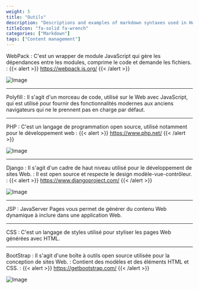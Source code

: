 ```yaml
---
weight: 5
title: "Outils"
description: "Descriptions and examples of markdown syntaxes used in Hugo."
titleIcon: "fa-solid fa-wrench"
categories: ["Markdown"]
tags: ["Content management"]
---
```


WebPack
: C'est un wrapper de module JavaScript qui gère les dépendances entre les modules, comprime le code et demande les fichiers.
: {{< alert  >}}
https://webpack.js.org/
{{< /alert  >}}

![Image](/img/webpack.png)

***

Polyfill
: Il s'agit d'un morceau de code, utilisé sur le Web avec JavaScript, qui est utilisé pour fournir des fonctionnalités modernes aux anciens navigateurs qui ne le prennent pas en charge par défaut.

***

PHP
: C'est un langage de programmation open source, utilisé notamment pour le développement web
: {{< alert  >}}
https://www.php.net/
{{< /alert  >}}

![Image](/img/php.png)

***

Django
: Il s'agit d'un cadre de haut niveau utilisé pour le développement de sites Web.
: Il est open source et respecte le design modèle-vue-contrôleur.
: {{< alert  >}}
https://www.djangoproject.com/
{{< /alert  >}}

![Image](/img/django.png)

***

JSP
: JavaServer Pages vous permet de générer du contenu Web dynamique à inclure dans une application Web.

***

CSS
: C'est un langage de styles utilisé pour styliser les pages Web générées avec HTML.

***

BootStrap
: Il s'agit d'une boîte à outils open source utilisée pour la conception de sites Web.
: Contient des modèles et des éléments HTML et CSS.
: {{< alert  >}}
https://getbootstrap.com/
{{< /alert  >}}

![Image](/img/bootstrap.png)